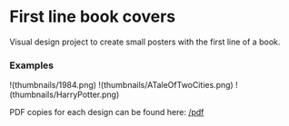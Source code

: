 # First line book covers
Visual design project to create small posters with the first line of a book.

### Examples
  
!(thumbnails/1984.png)
!(thumbnails/ATaleOfTwoCities.png)
!(thumbnails/HarryPotter.png)


PDF copies for each design can be found here: [/pdf](/pdf)